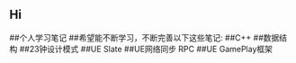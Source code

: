 ## Hi 
##个人学习笔记
##希望能不断学习，不断完善以下这些笔记:
##C++
##数据结构
##23钟设计模式
##UE Slate
##UE网络同步 RPC
##UE GamePlay框架


